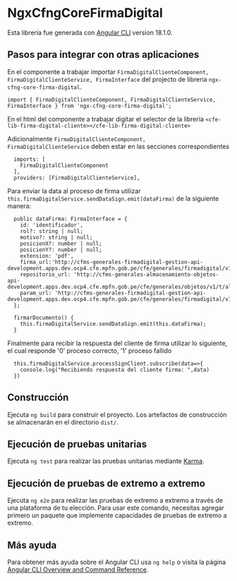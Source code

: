 # NgxCfngCoreFirmaDigital

Esta librería fue generada con [Angular CLI](https://github.com/angular/angular-cli) version 18.1.0.

## Pasos para integrar con otras aplicaciones

En el componente a trabajar importar `FirmaDigitalClienteComponent, FirmaDigitalClienteService, FirmaInterface` del projecto de libreria `ngx-cfng-core-firma-digital`.
```
import { FirmaDigitalClienteComponent, FirmaDigitalClienteService, FirmaInterface } from 'ngx-cfng-core-firma-digital';
```

En el html del componente a trabajar digitar el selector de la libreria `<cfe-lib-firma-digital-cliente></cfe-lib-firma-digital-cliente>`

Adicionalmente `FirmaDigitalClienteComponent, FirmaDigitalClienteService` deben estar en las secciones correspondientes
```
  imports: [
    FirmaDigitalClienteComponent
  ],
  providers: [FirmaDigitalClienteService],
```

Para enviar la data al proceso de firma utilizar `this.firmaDigitalService.sendDataSign.emit(dataFirma)` de la siguiente manera:
```
  public dataFirma: FirmaInterface = {
    id: 'identificador',
    rol?: string | null;
    motivo?: string | null;
    posicionX?: number | null;
    posicionY?: number | null;
    extension: 'pdf',
    firma_url:'http://cfms-generales-firmadigital-gestion-api-development.apps.dev.ocp4.cfe.mpfn.gob.pe/cfe/generales/firmadigital/v1/t/firmadigital/',
    repositorio_url: 'http://cfms-generales-almacenamiento-objetos-api-development.apps.dev.ocp4.cfe.mpfn.gob.pe/cfe/generales/objetos/v1/t/almacenamiento/publico/',
    param_url: 'http://cfms-generales-firmadigital-gestion-api-development.apps.dev.ocp4.cfe.mpfn.gob.pe/cfe/generales/firmadigital/v1/t/firmadigital/cliente/obtenerparametros'
  };

  firmarDocumento() {
    this.firmaDigitalService.sendDataSign.emit(this.dataFirma);
  }
```
Finalmente para recibir la respuesta del cliente de firma utilizar lo siguiente, el cual responde '0' proceso correcto, '1' proceso fallido
```
  this.firmaDigitalService.processSignClient.subscribe(data=>{
    console.log("Recibiendo respuesta del cliente firma: ",data)
  })
```

## Construcción

Ejecuta `ng build` para construir el proyecto. Los artefactos de construcción se almacenarán en el directorio `dist/`.

## Ejecución de pruebas unitarias

Ejecuta `ng test` para realizar las pruebas unitarias mediante [Karma](https://karma-runner.github.io).

## Ejecución de pruebas de extremo a extremo

Ejecuta `ng e2e` para realizar las pruebas de extremo a extremo a través de una plataforma de tu elección. Para usar este comando, necesitas agregar primero un paquete que implemente capacidades de pruebas de extremo a extremo.

## Más ayuda

Para obtener más ayuda sobre el Angular CLI usa `ng help` o visita la página [Angular CLI Overview and Command Reference](https://angular.dev/tools/cli).
